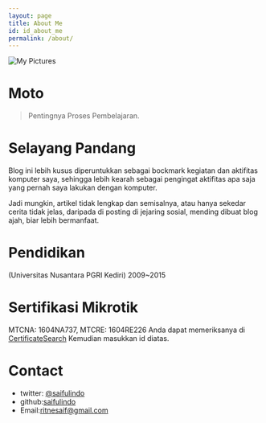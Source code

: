 ```yaml
---
layout: page
title: About Me
id: id_about_me
permalink: /about/
---
```


![My Pictures](http://saifulindo.github.io/img/saifulindo.png)

Moto
===
> Pentingnya Proses Pembelajaran.

Selayang Pandang
===
Blog ini lebih kusus diperuntukkan sebagai bockmark kegiatan dan aktifitas komputer saya, sehingga lebih kearah sebagai pengingat aktifitas apa saja yang pernah saya lakukan dengan komputer.

Jadi mungkin, artikel tidak lengkap dan semisalnya, atau hanya sekedar cerita tidak jelas, daripada di posting di jejaring sosial, mending dibuat blog ajah, biar lebih bermanfaat.

Pendidikan
===
(Universitas Nusantara PGRI Kediri)  2009~2015

Sertifikasi Mikrotik
===
MTCNA: 1604NA737, MTCRE: 1604RE226
Anda dapat memeriksanya di [CertificateSearch](http://www.mikrotik.com/certificateSearch) Kemudian masukkan id diatas.

Contact
===

- twitter: [@saifulindo](https://twitter.com/@saifulindo)
- github:[saifulindo](https://github.com/saifulindo)
- Email:[ritnesaif@gmail.com](ritnesaif@gmail.com)
